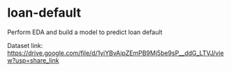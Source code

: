 # loan-default
Perform EDA and build a model to predict loan default

Dataset link:
https://drive.google.com/file/d/1yiYBvAipZEmPB9Mj5be9sP__ddG_LTVJ/view?usp=share_link
